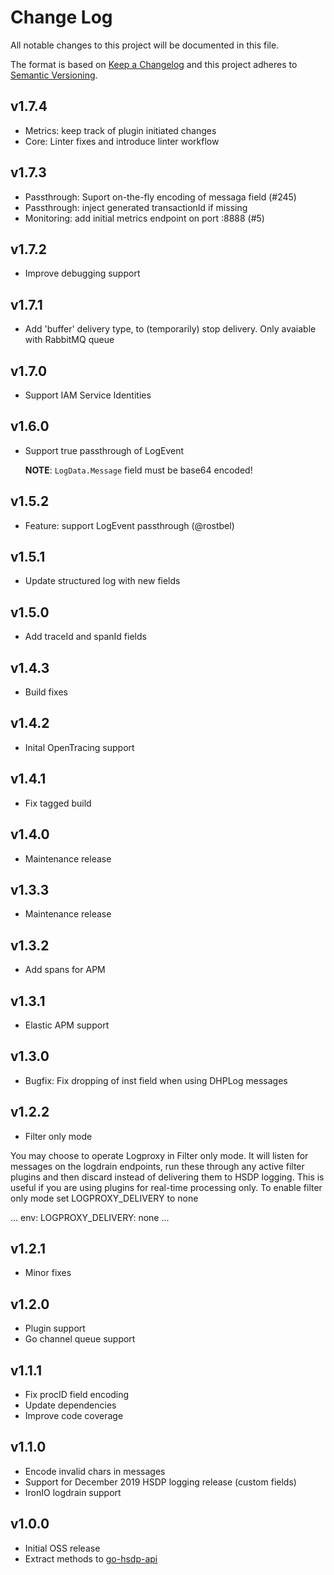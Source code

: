 # Change Log
All notable changes to this project will be documented in this file.

The format is based on [Keep a Changelog](http://keepachangelog.com/)
and this project adheres to [Semantic Versioning](http://semver.org/).

## v1.7.4

- Metrics: keep track of plugin initiated changes
- Core: Linter fixes and introduce linter workflow

## v1.7.3

- Passthrough: Suport on-the-fly encoding of messaga field (#245)
- Passthrough: inject generated transactionId if missing
- Monitoring: add initial metrics endpoint on port :8888 (#5)

## v1.7.2

- Improve debugging support

## v1.7.1

- Add 'buffer' delivery type, to (temporarily) stop delivery. 
  Only avaiable with RabbitMQ queue

## v1.7.0

- Support IAM Service Identities

## v1.6.0

- Support true passthrough of LogEvent

  **NOTE**: `LogData.Message` field must be base64 encoded!

## v1.5.2

- Feature: support LogEvent passthrough (@rostbel)

## v1.5.1

- Update structured log with new fields

## v1.5.0
- Add traceId and spanId fields

## v1.4.3
- Build fixes

## v1.4.2
- Inital OpenTracing support

## v1.4.1
- Fix tagged build

## v1.4.0
- Maintenance release

## v1.3.3
- Maintenance release

## v1.3.2
- Add spans for APM

## v1.3.1
- Elastic APM support

## v1.3.0
- Bugfix: Fix dropping of inst field when using DHPLog messages

## v1.2.2
- Filter only mode

You may choose to operate Logproxy in Filter only mode. It will listen
for messages on the logdrain endpoints, run these through any active
filter plugins and then discard instead of delivering them to HSDP logging.
This is useful if you are using plugins for real-time processing only.
To enable filter only mode set LOGPROXY_DELIVERY to none

...
env:
  LOGPROXY_DELIVERY: none
...

##  v1.2.1
- Minor fixes

## v1.2.0

- Plugin support
- Go channel queue support

## v1.1.1

- Fix procID field encoding
- Update dependencies
- Improve code coverage

## v1.1.0

- Encode invalid chars in messages
- Support for December 2019 HSDP logging release (custom fields) 
- IronIO logdrain support

## v1.0.0

- Initial OSS release
- Extract methods to [go-hsdp-api](https://github.com/philips-software/go-hsdp-api)
